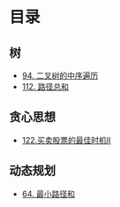 # 目录

## 树

- [94. 二叉树的中序遍历](_source/算法/94.二叉树的中序遍历.md)
- [112. 路径总和](_source/算法/112.路径总和.md)

## 贪心思想

- [122.买卖股票的最佳时机II](_source/算法/122.买卖股票的最佳时机II.md)

## 动态规划

- [64. 最小路径和](_source/算法/64.最小路径和.md)